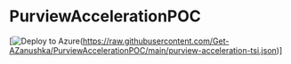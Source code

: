 # PurviewAccelerationPOC
[![Deploy to Azure](https://aka.ms/deploytoazurebutton)(https://raw.githubusercontent.com/Get-AZanushka/PurviewAccelerationPOC/main/purview-acceleration-tsi.json)]
